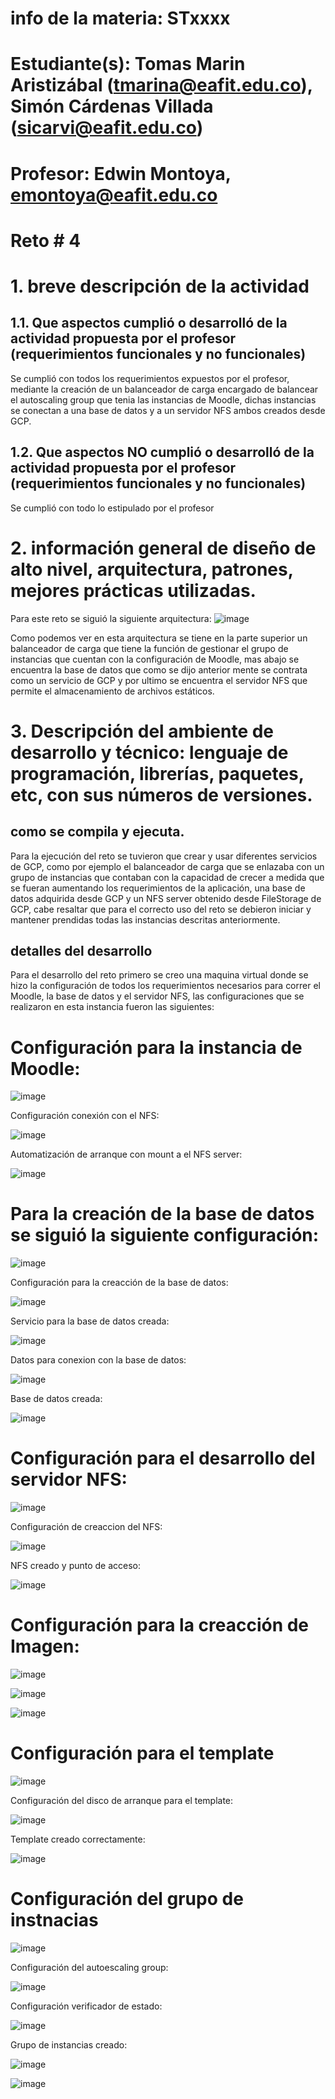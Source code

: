 
# info de la materia: STxxxx <nombre>

# Estudiante(s): Tomas Marin Aristizábal (tmarina@eafit.edu.co), Simón Cárdenas Villada (sicarvi@eafit.edu.co)

# Profesor: Edwin Montoya, emontoya@eafit.edu.co

# Reto # 4

# 1. breve descripción de la actividad

## 1.1. Que aspectos cumplió o desarrolló de la actividad propuesta por el profesor (requerimientos funcionales y no funcionales)
Se cumplió con todos los requerimientos expuestos por el profesor, mediante la creación de un balanceador de carga encargado de balancear el autoscaling group que tenia las instancias de Moodle, dichas instancias se conectan a una base de datos y a un servidor NFS ambos creados desde GCP.
## 1.2. Que aspectos NO cumplió o desarrolló de la actividad propuesta por el profesor (requerimientos funcionales y no funcionales)
Se cumplió con todo lo estipulado por el profesor
# 2. información general de diseño de alto nivel, arquitectura, patrones, mejores prácticas utilizadas.
Para este reto se siguió la siguiente arquitectura:
![image](https://user-images.githubusercontent.com/68928376/235477905-e403f783-063a-4721-b5f1-aaae670957a5.png)

Como podemos ver en esta arquitectura se tiene en la parte superior un balanceador de carga que tiene la función de gestionar el grupo de instancias que cuentan con la configuración de Moodle, mas abajo se encuentra la base de datos que como se dijo anterior mente se contrata como un servicio de GCP y por ultimo se encuentra el servidor NFS que permite el almacenamiento de archivos estáticos.

# 3. Descripción del ambiente de desarrollo y técnico: lenguaje de programación, librerías, paquetes, etc, con sus números de versiones.

## como se compila y ejecuta.
Para la ejecución del reto se tuvieron que crear y usar diferentes servicios de GCP, como por ejemplo el balanceador de carga que se enlazaba con un grupo de instancias que contaban con la capacidad de crecer a medida que se fueran aumentando los requerimientos de la aplicación, una base de datos adquirida desde GCP y un NFS server obtenido desde FileStorage de GCP, cabe resaltar que para el correcto uso del reto se debieron iniciar y mantener prendidas todas las instancias descritas anteriormente.
## detalles del desarrollo
Para el desarrollo del reto primero se creo una maquina virtual donde se hizo la configuración de todos los requerimientos necesarios para correr el Moodle, la base de datos y el servidor NFS, las configuraciones que se realizaron en esta instancia fueron las siguientes:
  
# Configuración para la instancia de Moodle:
  
  ![image](https://user-images.githubusercontent.com/68928376/235477958-0e18fff2-a846-4d52-857b-336857cc4a5c.png)

Configuración conexión con el NFS:

  ![image](https://user-images.githubusercontent.com/68928376/235478006-fc4d17bb-399e-4900-ae26-54385775b63e.png)

Automatización de arranque con mount a el NFS server:

  ![image](https://user-images.githubusercontent.com/68928376/235478070-e0a9d315-0eea-49a6-ae6e-3d452b47b655.png)

# Para la creación de la base de datos se siguió la siguiente configuración:

  ![image](https://user-images.githubusercontent.com/68928376/235478383-ff28318e-3b2d-4837-b691-85c4a55af5a6.png)

Configuración para la creacción de la base de datos:
  
  ![image](https://user-images.githubusercontent.com/68928376/235478463-c059f82e-6881-456b-be79-e9e90007778c.png)
 
Servicio para la base de datos creada:
  
  ![image](https://user-images.githubusercontent.com/68928376/235478541-43454824-2fc9-4982-b79a-c544167b7262.png)

Datos para conexion con la base de datos:
  
  ![image](https://user-images.githubusercontent.com/68928376/235478637-bb54f5ae-de78-484d-b62f-19e2d2f081db.png)

Base de datos creada:
  
  ![image](https://user-images.githubusercontent.com/68928376/235479433-bc8e9c6b-da7c-4288-b4f8-08f671b26760.png)

# Configuración para el desarrollo del servidor NFS:
  
![image](https://user-images.githubusercontent.com/68928376/235479781-51e6045f-0895-4926-baf0-a2f5f290fcbe.png)

Configuración de creaccion del NFS:
  
  ![image](https://user-images.githubusercontent.com/68928376/235479831-5d415540-1f47-4fb2-a6bf-136907b2ec35.png)

NFS creado y punto de acceso:
  
  ![image](https://user-images.githubusercontent.com/68928376/235479900-4292b9e0-bf04-43d0-a5ab-b9bc15fc837f.png)

# Configuración para la creacción de Imagen:
  
  ![image](https://user-images.githubusercontent.com/68928376/235480009-edd4eecc-2093-4a39-b6da-2ad649f68ee2.png)

  ![image](https://user-images.githubusercontent.com/68928376/235480045-fd7ce5cc-9168-4fce-a8a6-485fdf615a25.png)

  ![image](https://user-images.githubusercontent.com/68928376/235480076-99334291-1822-42d3-b52f-de605207e85e.png)
  
# Configuración para el template
  
  ![image](https://user-images.githubusercontent.com/68928376/235480222-86cac82b-a5f2-4867-bd57-dce252af8d8b.png)

Configuración del disco de arranque para el template:
  
  ![image](https://user-images.githubusercontent.com/68928376/235480293-e6c19ac2-2ea0-4fed-af20-0daa369873ca.png)

Template  creado correctamente:
  
  ![image](https://user-images.githubusercontent.com/68928376/235480381-bc9deaba-acb4-4443-b331-1c3e03b29c43.png)

# Configuración del grupo de instnacias
 
  ![image](https://user-images.githubusercontent.com/68928376/235480459-4c9bef53-1548-480f-a3d9-0f4a6acd3733.png)

Configuración del autoescaling group:
  
  ![image](https://user-images.githubusercontent.com/68928376/235480526-5bd8efc4-5aec-4f40-ab13-44fee8fa1a4d.png)

Configuración verificador de estado:
  
  ![image](https://user-images.githubusercontent.com/68928376/235480663-0b88dbd5-f425-4af5-a1d3-cb51f5132d45.png)

Grupo de instancias creado:
  
  ![image](https://user-images.githubusercontent.com/68928376/235480704-8c9a8ae4-e937-4f57-b27d-0bde603eb75c.png)
  
  ![image](https://user-images.githubusercontent.com/68928376/235480735-cf0fd272-cc42-4bab-af20-b0ecf4c4ad16.png)



